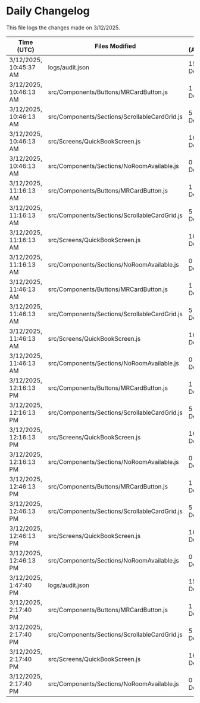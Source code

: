 # Daily Changelog

This file logs the changes made on 3/12/2025.

| Time (UTC)             | Files Modified                    | Changes (Addition/Deletion) |
|------------------------|-----------------------------------|-----------------------------|
| 3/12/2025, 10:45:37 AM | logs/audit.json | 15 Additions & 15 Deletions |
| 3/12/2025, 10:46:13 AM | src/Components/Buttons/MRCardButton.js | 1 Additions & 0 Deletions|
| 3/12/2025, 10:46:13 AM | src/Components/Sections/ScrollableCardGrid.js | 5 Additions & 2 Deletions|
| 3/12/2025, 10:46:13 AM | src/Screens/QuickBookScreen.js | 16 Additions & 26 Deletions|
| 3/12/2025, 10:46:13 AM | src/Components/Sections/NoRoomAvailable.js | 0 Additions & 0 Deletions|
| 3/12/2025, 11:16:13 AM | src/Components/Buttons/MRCardButton.js | 1 Additions & 0 Deletions|
| 3/12/2025, 11:16:13 AM | src/Components/Sections/ScrollableCardGrid.js | 5 Additions & 2 Deletions|
| 3/12/2025, 11:16:13 AM | src/Screens/QuickBookScreen.js | 16 Additions & 26 Deletions|
| 3/12/2025, 11:16:13 AM | src/Components/Sections/NoRoomAvailable.js | 0 Additions & 0 Deletions|
| 3/12/2025, 11:46:13 AM | src/Components/Buttons/MRCardButton.js | 1 Additions & 0 Deletions|
| 3/12/2025, 11:46:13 AM | src/Components/Sections/ScrollableCardGrid.js | 5 Additions & 2 Deletions|
| 3/12/2025, 11:46:13 AM | src/Screens/QuickBookScreen.js | 16 Additions & 26 Deletions|
| 3/12/2025, 11:46:13 AM | src/Components/Sections/NoRoomAvailable.js | 0 Additions & 0 Deletions|
| 3/12/2025, 12:16:13 PM | src/Components/Buttons/MRCardButton.js | 1 Additions & 0 Deletions|
| 3/12/2025, 12:16:13 PM | src/Components/Sections/ScrollableCardGrid.js | 5 Additions & 2 Deletions|
| 3/12/2025, 12:16:13 PM | src/Screens/QuickBookScreen.js | 16 Additions & 26 Deletions|
| 3/12/2025, 12:16:13 PM | src/Components/Sections/NoRoomAvailable.js | 0 Additions & 0 Deletions|
| 3/12/2025, 12:46:13 PM | src/Components/Buttons/MRCardButton.js | 1 Additions & 0 Deletions|
| 3/12/2025, 12:46:13 PM | src/Components/Sections/ScrollableCardGrid.js | 5 Additions & 2 Deletions|
| 3/12/2025, 12:46:13 PM | src/Screens/QuickBookScreen.js | 16 Additions & 26 Deletions|
| 3/12/2025, 12:46:13 PM | src/Components/Sections/NoRoomAvailable.js | 0 Additions & 0 Deletions|
| 3/12/2025, 1:47:40 PM | logs/audit.json | 15 Additions & 15 Deletions|
| 3/12/2025, 2:17:40 PM | src/Components/Buttons/MRCardButton.js | 1 Additions & 0 Deletions|
| 3/12/2025, 2:17:40 PM | src/Components/Sections/ScrollableCardGrid.js | 5 Additions & 2 Deletions|
| 3/12/2025, 2:17:40 PM | src/Screens/QuickBookScreen.js | 16 Additions & 26 Deletions|
| 3/12/2025, 2:17:40 PM | src/Components/Sections/NoRoomAvailable.js | 0 Additions & 0 Deletions|
